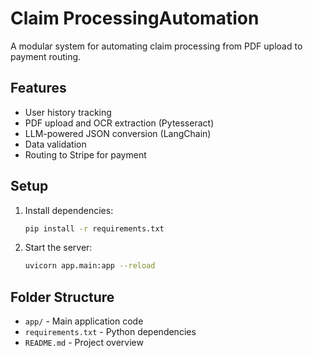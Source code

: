 # Claim ProcessingAutomation

A modular system for automating claim processing from PDF upload to payment routing.

## Features
- User history tracking
- PDF upload and OCR extraction (Pytesseract)
- LLM-powered JSON conversion (LangChain)
- Data validation
- Routing to Stripe for payment

## Setup

1. Install dependencies:
   ```bash
   pip install -r requirements.txt
   ```
2. Start the server:
   ```bash
   uvicorn app.main:app --reload
   ```

## Folder Structure
- `app/` - Main application code
- `requirements.txt` - Python dependencies
- `README.md` - Project overview